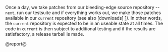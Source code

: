Once a day, we take patches from our bleeding-edge source repository -- `next`,
run our testsuite and if everything works out, we make those patches available
in our `current` repository (see also [downloads] [1]). In other words, the
`current` repository is expected to be in an useable state at all times. The
code in `current` is then subject to additional testing and if the results are
satisfactory, a release tarball is made.

[1]: downloads.html

@report@
